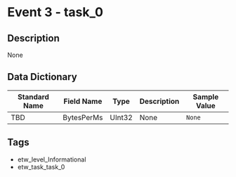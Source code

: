 # Event 3 - task_0

## Description
None

## Data Dictionary
|Standard Name|Field Name|Type|Description|Sample Value|
|---|---|---|---|---|
|TBD|BytesPerMs|UInt32|None|`None`|

## Tags
* etw_level_Informational
* etw_task_task_0